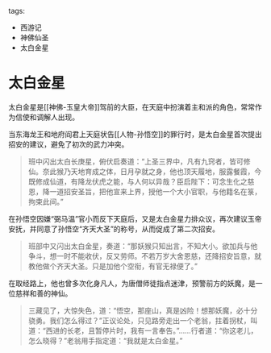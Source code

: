 tags:
  - 西游记
  - 神佛仙圣
  - 太白金星

# 太白金星

太白金星是[[神佛-玉皇大帝]]驾前的大臣，在天庭中扮演着主和派的角色，常常作为信使和调解人出现。

当东海龙王和地府阎君上天庭状告[[人物-孙悟空]]的罪行时，是太白金星首次提出招安的建议，避免了初次的武力冲突。

> 班中闪出太白长庚星，俯伏启奏道：“上圣三界中，凡有九窍者，皆可修仙。奈此猴乃天地育成之体，日月孕就之身，他也顶天履地，服露餐霞，今既修成仙道，有降龙伏虎之能，与人何以异哉？臣启陛下：可念生化之慈恩，降一道招安圣旨，把他宣来上界，授他一个大小官职，与他籍名在箓，拘束此间。”

在孙悟空因嫌“弼马温”官小而反下天庭后，又是太白金星力排众议，再次建议玉帝安抚，并同意了孙悟空“齐天大圣”的称号，从而促成了第二次招安。

> 班部中又闪出太白金星，奏道：“那妖猴只知出言，不知大小。欲加兵与他争斗，想一时不能收伏，反又劳师。不若万岁大舍恩慈，还降招安旨意，就教他做个齐天大圣。只是加他个空衔，有官无禄便了。”

在取经路上，他也曾多次化身凡人，为唐僧师徒指点迷津，预警前方的妖魔，是一位慈祥和善的神仙。

> 三藏见了，大惊失色，道：“悟空，那座山，真是凶险！想那妖魔，必十分骁勇。我们怎么得过？”正议论处，只见路旁走出一个老翁，拄着拐杖，叫道：“西进的长老，且暂停片时，我有一言奉告。”……行者道：“你这老儿，怎么晓得？”老翁用手指定道：“我就是太白金星。”
